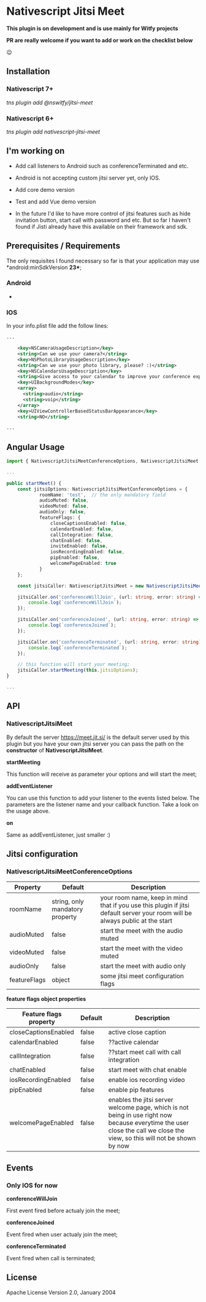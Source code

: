 # Nativescript Jitsi Meet

**This plugin is on development and is use mainly for Witfy projects**

**PR are really welcome if you want to add or work on the checklist below**

:wink:

## Installation

### Nativescript 7+

_tns plugin add @nswitfy/jitsi-meet_

### Nativescript 6+

_tns plugin add nativescript-jitsi-meet_

## I'm working on

-   Add call listeners to Android such as conferenceTerminated and etc.
-   Android is not accepting custom jitsi server yet, only IOS.
-   Add core demo version
-   Test and add Vue demo version

-   In the future I'd like to have more control of jitsi features such as hide invitation button, start call with password and etc. But so far I haven't found if Jisti already have this available on their framework and sdk.

## Prerequisites / Requirements

The only requisites I found necessary so far is that your application may use \*android:minSdkVersion **23\***;

### Android

-

### IOS

In your info.plist file add the follow lines:

```xml
...

    <key>NSCameraUsageDescription</key>
    <string>Can we use your camera?</string>
    <key>NSPhotoLibraryUsageDescription</key>
    <string>Can we use your photo library, please? :)</string>
    <key>NSCalendarsUsageDescription</key>
    <string>Give access to your calendar to improve your conference experience</string>
    <key>UIBackgroundModes</key>
    <array>
      <string>audio</string>
      <string>voip</string>
    </array>
    <key>UIViewControllerBasedStatusBarAppearance</key>
    <string>NO</string>

...
```

## Angular Usage

```typescript
import { NativescriptJitsiMeetConferenceOptions, NativescriptJitsiMeet } from 'nativescript-jitsi-meet';

...

public startMeet() {
    const jitsiOptions: NativescriptJitsiMeetConferenceOptions = {
            roomName: 'test',  // the only mandatory field
            audioMuted: false,
            videoMuted: false,
            audioOnly: false,
            featureFlags: {
                closeCaptionsEnabled: false,
                calendarEnabled: false,
                callIntegration: false,
                chatEnabled: false,
                inviteEnabled: false,
                iosRecordingEnabled: false,
                pipEnabled: false,
                welcomePageEnabled: true
            }
    };

    const jitsiCaller: NativescriptJitsiMeet = new NativescriptJitsiMeet();

    jitsiCaller.on('conferenceWillJoin', (url: string, error: string) => {
        console.log(`conferenceWillJoin`);
    });

    jitsiCaller.on('conferenceJoined', (url: string, error: string) => {
        console.log(`conferenceJoined`);
    });

    jitsiCaller.on('conferenceTerminated', (url: string, error: string) => {
        console.log(`conferenceTerminated`);
    });

    // this function will start your meeting;
    jitsiCaller.startMeeting(this.jitsiOptions);
}

...

```

## API

### NativescriptJitsiMeet

By default the server https://meet.jit.si/ is the default server used by this plugin but you have your own jitsi server you can pass the path on the **constructor** of **NativescriptJitsiMeet**.

**startMeeting**

This function will receive as parameter your options and will start the meet;

**addEventListener**

You can use this function to add your listener to the events listed below. The parameters are the listener name and your callback function. Take a look on the usage above.

**on**

Same as addEventListener, just smaller :)

## Jitsi configuration

### NativescriptJitsiMeetConferenceOptions

| Property     | Default                         | Description                                                                                                                   |
| ------------ | ------------------------------- | ----------------------------------------------------------------------------------------------------------------------------- |
| roomName     | string, only mandatory property | your room name, keep in mind that if you use this plugin if jitsi default server your room will be always public at the start |
| audioMuted   | false                           | start the meet with the audio muted                                                                                           |
| videoMuted   | false                           | start the meet with the video muted                                                                                           |
| audioOnly    | false                           | start the meet with audio only                                                                                                |
| featureFlags | object                          | some jitsi meet configuration flags                                                                                           |

**feature flags object properties**

| Feature flags property | Default | Description                                                                                                                                                              |
| ---------------------- | ------- | ------------------------------------------------------------------------------------------------------------------------------------------------------------------------ |
| closeCaptionsEnabled   | false   | active close caption                                                                                                                                                     |
| calendarEnabled        | false   | ??active calendar                                                                                                                                                        |
| callIntegration        | false   | ??start meet call with call integration                                                                                                                                  |
| chatEnabled            | false   | start meet with chat enable                                                                                                                                              |
| iosRecordingEnabled    | false   | enable ios recording video                                                                                                                                               |
| pipEnabled             | false   | enable pip features                                                                                                                                                      |
| welcomePageEnabled     | false   | enables the jitsi server welcome page, which is not being in use right now because everytime the user close the call we close the view, so this will not be shown by now |

## Events

### Only IOS for now

**conferenceWillJoin**

First event fired before actualy join the meet;

**conferenceJoined**

Event fired when user actualy join the meet;

**conferenceTerminated**

Event fired when call is terminated;

## License

Apache License Version 2.0, January 2004

